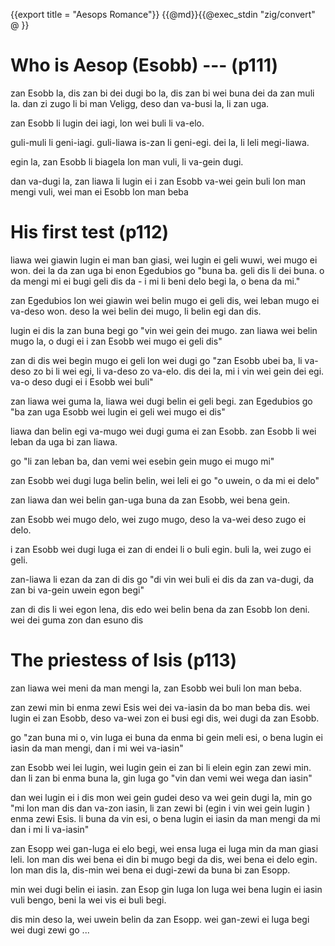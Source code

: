 {{export title = "Aesops Romance"}}
{{@md}}{{@exec_stdin "zig/convert" @ }}

# Who is Aesop (Esobb) --- (p111)

zan Esobb la, dis zan bi dei dugi bo la, dis zan bi wei buna dei da zan muli la. dan zi zugo li bi man Veligg, deso dan va-busi la, li zan uga.

zan Esobb li lugin dei iagi, lon wei buli li va-elo. 

guli-muli li geni-iagi. guli-liawa is-zan li geni-egi. dei la, li leli megi-liawa.

egin la, zan Esobb li biagela lon man vuli, li va-gein dugi.

dan va-dugi la, zan liawa li lugin ei i zan Esobb va-wei gein buli lon man mengi vuli, wei man ei Esobb lon man beba

# His first test (p112)

liawa wei giawin lugin ei man ban giasi, wei lugin ei geli wuwi, wei mugo ei won. dei la da zan uga bi enon Egedubios go "buna ba. geli dis li dei buna. o da mengi mi ei bugi geli dis da - i mi li beni delo begi la, o bena da mi."

zan Egedubios lon wei giawin wei belin mugo ei geli dis, wei leban mugo ei va-deso won. deso la wei belin dei mugo, li belin egi dan dis.

lugin ei dis la zan buna begi go "vin wei gein dei mugo. zan liawa wei belin mugo la, o dugi ei i zan Esobb wei mugo ei geli dis"

zan di dis wei begin mugo ei geli lon wei dugi go "zan Esobb ubei ba, li va-deso zo bi li wei egi, li va-deso zo va-elo. dis dei la, mi i vin wei gein dei egi. va-o deso dugi ei i Esobb wei buli"

zan liawa wei guma la, liawa wei dugi belin ei geli begi. zan Egedubios go "ba zan uga Esobb wei lugin ei geli wei mugo ei dis"

liawa dan belin egi va-mugo wei dugi guma ei zan Esobb. zan Esobb li wei leban da uga bi zan liawa.

go "li zan leban ba, dan vemi wei esebin gein mugo ei mugo mi"

zan Esobb wei dugi luga belin belin, wei leli ei go "o uwein, o da mi ei delo"

zan liawa dan wei belin gan-uga buna da zan Esobb, wei bena gein.

zan Esobb wei mugo delo, wei zugo mugo, deso la va-wei deso zugo ei delo.

i zan Esobb wei dugi luga ei zan di endei li o buli egin. buli la, wei zugo ei geli.

zan-liawa li ezan da zan di dis go "di vin wei buli ei dis da zan va-dugi, da zan bi va-gein uwein egon begi"

zan di dis li wei egon lena, dis edo wei belin bena da zan Esobb lon deni. wei dei guma zon dan esuno dis

# The priestess of Isis (p113)

zan liawa wei meni da man mengi la, zan Esobb wei buli lon man beba.

zan zewi min bi enma zewi Esis wei dei va-iasin da bo man beba dis. wei lugin ei zan Esobb, deso va-wei zon ei busi egi dis, wei dugi da zan Esobb.

go "zan buna mi o, vin luga ei buna da enma bi gein meli esi, o bena lugin ei iasin da man mengi, dan i mi wei va-iasin"

zan Esobb wei lei lugin, wei lugin gein ei zan bi li elein egin zan zewi min.  dan li zan bi enma buna la, gin luga go "vin dan vemi wei wega dan iasin"

dan wei lugin ei i dis mon wei gein gudei deso va wei gein dugi la, min go "mi lon man dis dan va-zon iasin, li zan zewi bi (egin i vin wei gein lugin ) enma zewi Esis. li buna da vin esi, o bena lugin ei iasin da man mengi da mi dan i mi li va-iasin"

zan Esopp wei gan-luga ei elo begi, wei ensa luga ei luga min da man giasi leli. lon man dis wei bena ei din bi mugo begi da dis, wei bena ei delo egin. lon man dis la, dis-min wei bena ei dugi-zewi da buna bi zan Esopp.

min wei dugi belin ei iasin.  zan Esop gin luga lon luga wei bena lugin ei iasin vuli bengo, beni la wei vis ei buli begi.

dis min deso la, wei uwein belin da zan Esopp. wei gan-zewi ei luga begi wei dugi zewi go ...
